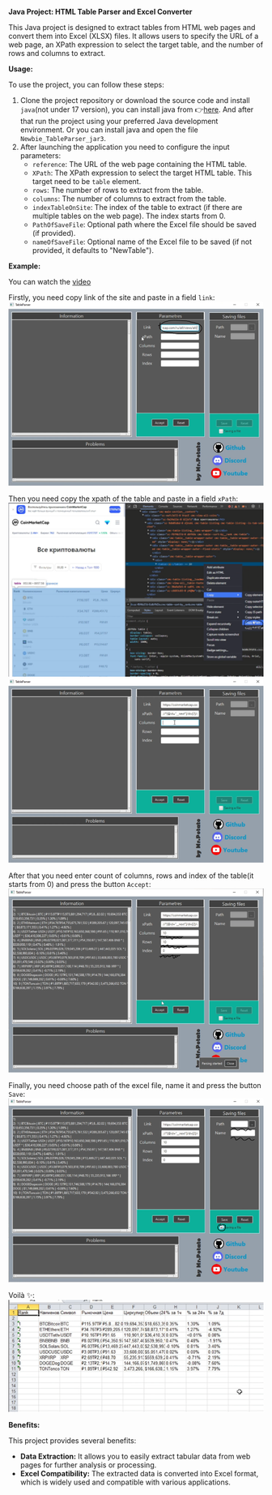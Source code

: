 **Java Project: HTML Table Parser and Excel Converter**

This Java project is designed to extract tables from HTML web pages and convert them into Excel (XLSX) files. It allows users to specify the URL of a web page, an XPath expression to select the target table, and the number of rows and columns to extract.

**Usage:**

To use the project, you can follow these steps:

1. Clone the project repository or download the source code and install `java`(not under 17 version), you can install java from :point_right:[here](https://www.oracle.com/java/technologies/downloads/). And after that run the project using your preferred Java development environment. Or you can install java and open the file `Newbie_TableParser_jar3`.
2. After launching the application you need to configure the input parameters:
   - `reference`: The URL of the web page containing the HTML table.
   - `XPath`: The XPath expression to select the target HTML table. This target need to be `table` element.
   - `rows`: The number of rows to extract from the table.
   - `columns`: The number of columns to extract from the table.
   - `indexTableOnSite`: The index of the table to extract (if there are multiple tables on the web page). The index starts from 0. 
   - `PathOfSaveFile`: Optional path where the Excel file should be saved (if provided).
   - `nameOfSaveFile`: Optional name of the Excel file to be saved (if not provided, it defaults to "NewTable").

**Example:**

You can watch the [video](https://www.youtube.com/watch?v=gJ8k7nHG7TM)

Firstly, you need copy link of the site and paste in a field `link`:
![1](images/1.png)

Then you need copy the xpath of the table and paste in a field `xPath`:
![2](images/2.png)![3](images/3.png)

After that you need enter count of columns, rows and index of the table(it starts from 0) and press the button `Accept`:
![4](images/4.png)

Finally, you need choose path of the excel file, name it and press the button `Save`:
![5](images/5.png)

Voilà :sparkles::
![6](images/6.png)

**Benefits:**

This project provides several benefits:

* **Data Extraction:** It allows you to easily extract tabular data from web pages for further analysis or processing.
* **Excel Compatibility:** The extracted data is converted into Excel format, which is widely used and compatible with various applications.